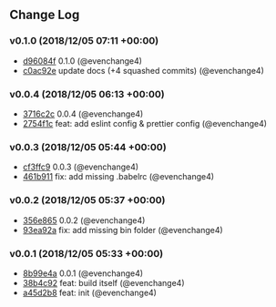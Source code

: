 ## Change Log

### v0.1.0 (2018/12/05 07:11 +00:00)
- [d96084f](https://github.com/evenchange4/hsu-scripts/commit/d96084fe61aec611246f3da1fa828396fb592d51) 0.1.0 (@evenchange4)
- [c0ac92e](https://github.com/evenchange4/hsu-scripts/commit/c0ac92ef15cd2615fdaa1e2c87f4ad6aa04820e4) update docs (+4 squashed commits) (@evenchange4)

### v0.0.4 (2018/12/05 06:13 +00:00)
- [3716c2c](https://github.com/evenchange4/hsu-scripts/commit/3716c2cc82b9d190128dda847fc925079212e7f1) 0.0.4 (@evenchange4)
- [2754f1c](https://github.com/evenchange4/hsu-scripts/commit/2754f1c32a89df02c85ae00614a445a82f738786) feat: add eslint config & prettier config (@evenchange4)

### v0.0.3 (2018/12/05 05:44 +00:00)
- [cf3ffc9](https://github.com/evenchange4/hsu-scripts/commit/cf3ffc9bef9d086fb27f68588baff383d2d9300f) 0.0.3 (@evenchange4)
- [461b911](https://github.com/evenchange4/hsu-scripts/commit/461b9117b1034f0f3ebe4841a963de5c35195bf3) fix: add missing .babelrc (@evenchange4)

### v0.0.2 (2018/12/05 05:37 +00:00)
- [356e865](https://github.com/evenchange4/hsu-scripts/commit/356e86521366cde69c4df07b507915bfcaa7992e) 0.0.2 (@evenchange4)
- [93ea92a](https://github.com/evenchange4/hsu-scripts/commit/93ea92abd5ca73fc2966ae99e33f75c2b5756798) fix: add missing bin folder (@evenchange4)

### v0.0.1 (2018/12/05 05:33 +00:00)
- [8b99e4a](https://github.com/evenchange4/hsu-scripts/commit/8b99e4a0506fd5668695db27227c2d091fc4a155) 0.0.1 (@evenchange4)
- [38b4c92](https://github.com/evenchange4/hsu-scripts/commit/38b4c92d6a03bcb6bff7b0677759af28a7f3729f) feat: build itself (@evenchange4)
- [a45d2b8](https://github.com/evenchange4/hsu-scripts/commit/a45d2b8476ccb1642e688cbe1623502a784d9719) feat: init (@evenchange4)